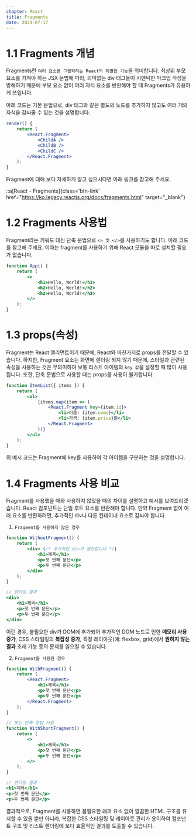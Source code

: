 ```yaml
---
chapter: React
title: Fragments
date: 2024-07-17
---
```


# 1.1 Fragments 개념

Fragments란 `여러 요소를 그룹화하는 React의 특별한 기능`을 의미합니다. 최상위 부모 요소를 가져야 하는 JSX 문법에 따라, 의미없는 div 태그들이 시멘틱한 마크업 작성을 방해하기 때문에 부모 요소 없이 여러 자식 요소를 반환해야 할 때 Fragments가 유용하게 쓰입니다.

아래 코드는 기본 문법으로, div 태그와 같은 별도의 노드를 추가하지 않고도 여러 개의 자식을 감싸줄 수 있는 것을 설명합니다. 

```jsx
render() {
    return (
        <React.Fragment>
            <ChildA />
            <ChildB />
            <ChildC />
        </React.Fragment>
    );
}
```

Fragment에 대해 보다 자세하게 알고 싶으시다면 아래 링크를 참고해 주세요.

::a[React - Fragments]{class='btn-link' href="https://ko.legacy.reactjs.org/docs/fragments.html" target="\_blank"}

# 1.2 Fragments 사용법

Fragment라는 키워드 대신 단축 문법으로 `<> 및 </>`를 사용하기도 합니다. 아래 코드를 참고해 주세요. 이때는 fragment를 사용하기 위해 React 모듈을 따로 설치할 필요가 없습니다.

```jsx
function App() {
    return (
        <>
            <h1>Hello, World!</h1>
            <h2>Hello, World!</h2>
            <h2>Hello, World!</h3>
        </>
    );
}
```

# 1.3 props(속성)

Fragment는 React 엘리먼트이기 때문에, React와 마찬가지로 props를 전달할 수 있습니다. 하지만, Fragment 요소는 화면에 렌더링 되지 않기 때문에, 스타일과 관련된 속성을 사용하는 것은 무의미하여 보통 리스트 아이템의 `key 값`을 설정할 때 많이 사용됩니다. 또한, 단축 문법으로 사용할 때는 props를 사용이 불가합니다.

```jsx
function ItemList({ items }) {
    return (
        <ul>
            {items.map(item => (
                <React.Fragment key={item.id}>
                    <li>이름: {item.name}</li>
                    <li>가격: {item.price}원</li>
                </React.Fragment>
            ))}
        </ul>
    );
}
```

위 예시 코드는 Fragment에 key를 사용하여 각 아이템을 구분하는 것을 설명합니다.

# 1.4 Fragments 사용 비교

Fragment를 사용했을 때와 사용하지 않았을 때의 차이를 설명하고 예시를 보여드리겠습니다. React 컴포넌트는 단일 루트 요소를 반환해야 합니다. 만약 Fragment 없이 여러 요소를 반환하려면, 추가적인 div나 다른 컨테이너 요소로 감싸야 합니다.

1. `Fragment를 사용하지 않은 경우`

```jsx
function WithoutFragment() {
    return (
        <div> {/* 추가적인 div가 필요합니다 */}
            <h1>제목</h1>
            <p>첫 번째 문단</p>
            <p>두 번째 문단</p>
        </div>
    );
}
```
```jsx
// 렌더링 결과
<div>
    <h1>제목</h1>
    <p>첫 번째 문단</p>
    <p>두 번째 문단</p>
</div>
```

이런 경우, 불필요한 div가 DOM에 추가되어 추가적인 DOM 노드로 인한 **메모리 사용 증가**, CSS 스타일링의 **복잡성 증가**, 특정 레이아웃(예: flexbox, grid)에서 **원하지 않는 결과** 초래 가능 등의 문제를 일으킬 수 있습니다.

2. `Fragment를 사용한 경우`

```jsx
function WithFragment() {
    return (
        <React.Fragment>
            <h1>제목</h1>
            <p>첫 번째 문단</p>
            <p>두 번째 문단</p>
        </React.Fragment>
    );
}

// 또는 단축 문법 사용
function WithShortFragment() {
    return (
        <>
            <h1>제목</h1>
            <p>첫 번째 문단</p>
            <p>두 번째 문단</p>
        </>
    );
}
```

```jsx
// 렌더링 결과
<h1>제목</h1>
<p>첫 번째 문단</p>
<p>두 번째 문단</p>
```

결과적으로, Fragment를 사용하면 불필요한 래퍼 요소 없이 깔끔한 HTML 구조를 유지할 수 있을 뿐만 아니라, 복잡한 CSS 스타일링 및 레이아웃 관리가 용이하여 컴포넌트 구조 및 리스트 렌더링에 보다 효율적인 결과를 도출할 수 있습니다.
